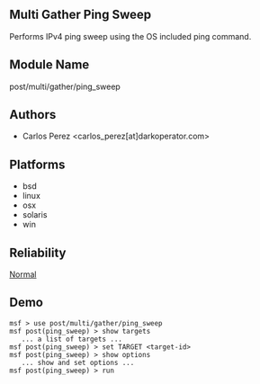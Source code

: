## Multi Gather Ping Sweep

Performs IPv4 ping sweep using the OS included ping command.


## Module Name
post/multi/gather/ping_sweep

## Authors
* Carlos Perez <carlos_perez[at]darkoperator.com>





## Platforms
* bsd
* linux
* osx
* solaris
* win

## Reliability
[Normal](https://github.com/rapid7/metasploit-framework/wiki/Exploit-Ranking)

## Demo

```
msf > use post/multi/gather/ping_sweep
msf post(ping_sweep) > show targets
   ... a list of targets ...
msf post(ping_sweep) > set TARGET <target-id>
msf post(ping_sweep) > show options
   ... show and set options ...
msf post(ping_sweep) > run
```
    
    